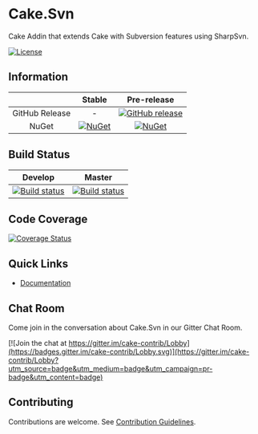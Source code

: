 # Cake.Svn

Cake Addin that extends Cake with Subversion features using SharpSvn.

[![License](http://img.shields.io/:license-mit-blue.svg)](https://github.com/cake-contrib/Cake.Svn/blob/develop/LICENSE)

## Information

| |Stable|Pre-release|
|:--:|:--:|:--:|
|GitHub Release|-|[![GitHub release](https://img.shields.io/github/release/cake-contrib/Cake.Svn.svg)](https://github.com/cake-contrib/Cake.Svn/releases/latest)|
|NuGet|[![NuGet](https://img.shields.io/nuget/v/Cake.Svn.svg)](https://www.nuget.org/packages/Cake.Svn)|[![NuGet](https://img.shields.io/nuget/vpre/Cake.Svn.svg)](https://www.nuget.org/packages/Cake.Svn)|

## Build Status

|Develop|Master|
|:--:|:--:|
|[![Build status](https://ci.appveyor.com/api/projects/status/2paqhcu6gbd5tom6/branch/develop?svg=true)](https://ci.appveyor.com/project/cakecontrib/cake-svn/branch/develop)|[![Build status](https://ci.appveyor.com/api/projects/status/2paqhcu6gbd5tom6/branch/develop?svg=true)](https://ci.appveyor.com/project/cakecontrib/cake-svn/branch/master)|

## Code Coverage

[![Coverage Status](https://coveralls.io/repos/github/cake-contrib/Cake.Svn/badge.svg?branch=develop)](https://coveralls.io/github/cake-contrib/Cake.Svn?branch=develop)

## Quick Links

- [Documentation](https://cake-contrib.github.io/Cake.Svn/)

## Chat Room

Come join in the conversation about Cake.Svn in our Gitter Chat Room.

[![Join the chat at https://gitter.im/cake-contrib/Lobby](https://badges.gitter.im/cake-contrib/Lobby.svg)](https://gitter.im/cake-contrib/Lobby?utm_source=badge&utm_medium=badge&utm_campaign=pr-badge&utm_content=badge)

## Contributing

Contributions are welcome. See [Contribution Guidelines](CONTRIBUTING.md).
